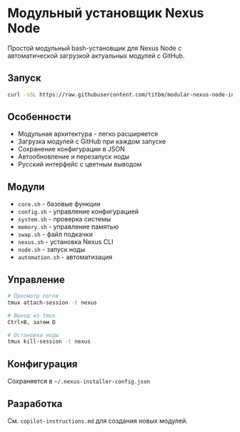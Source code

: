 # Модульный установщик Nexus Node

Простой модульный bash-установщик для Nexus Node с автоматической загрузкой актуальных модулей с GitHub.

## Запуск

```bash
curl -sSL https://raw.githubusercontent.com/titbm/modular-nexus-node-installer/main/nexus-install.sh | bash
```

## Особенности

- Модульная архитектура - легко расширяется
- Загрузка модулей с GitHub при каждом запуске
- Сохранение конфигурации в JSON
- Автообновление и перезапуск ноды
- Русский интерфейс с цветным выводом

## Модули

- `core.sh` - базовые функции
- `config.sh` - управление конфигурацией  
- `system.sh` - проверка системы
- `memory.sh` - управление памятью
- `swap.sh` - файл подкачки
- `nexus.sh` - установка Nexus CLI
- `node.sh` - запуск ноды
- `automation.sh` - автоматизация

## Управление

```bash
# Просмотр логов
tmux attach-session -t nexus

# Выход из tmux
Ctrl+B, затем D

# Остановка ноды
tmux kill-session -t nexus
```

## Конфигурация

Сохраняется в `~/.nexus-installer-config.json`

## Разработка

См. `copilot-instructions.md` для создания новых модулей.
